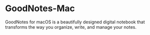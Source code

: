 # GoodNotes-Mac
GoodNotes for macOS is a beautifully designed digital notebook that transforms the way you organize, write, and manage your notes.
